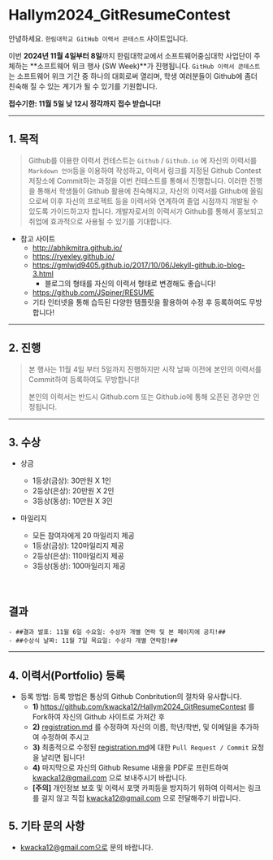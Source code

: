# Hallym2024_GitResumeContest

안녕하세요. ``한림대학교 GitHub 이력서 콘테스트`` 사이트입니다.

이번 **2024년 11월 4일부터 8일**까지 한림대학교에서 소프트웨어중심대학 사업단이 주체하는 **소프트웨어 위크 행사 (SW Week)**가 진행됩니다.
``GitHub 이력서 콘테스트``는 소프트웨어 위크 기간 중 하나의 대회로써 열리며, 학생 여러분들이 Github에 좀더 친숙해 질 수 있는 계기가 될 수 있기를 기원합니다.

**접수기한: 11월 5일 낮 12시 정각까지 접수 받습니다!**

*  *  *

## 1. 목적
>Github를 이용한 이력서 컨테스트는 ``Github`` / ``Github.io`` 에 자신의 이력서를 ``Markdown 언어``등을 이용하여 작성하고, 이력서 링크를 지정된 Github Contest 저장소에 Commit하는 과정을 이번 컨테스트를 통해서 진행합니다. 이러한 진행을 통해서 학생들이 Github 활용에 친숙해지고, 자신의 이력서를 Github에 올림으로써 이후 자신의 프로젝트 등을 이력서와 연계하여 졸업 시점까지 개발될 수 있도록 가이드하고자 합니다. 개발자로서의 이력서가 Github를 통해서 홍보되고 취업에 효과적으로 사용될 수 있기를 기대합니다.

  - 참고 사이트
     - http://abhikmitra.github.io/
     - https://ryexley.github.io/
     - https://gmlwjd9405.github.io/2017/10/06/Jekyll-github.io-blog-3.html
         - 블로그의 형태를 자신의 이력서 형태로 변경해도 좋습니다!
     - https://github.com/JSpiner/RESUME
     - 기타 인터넷을 통해 습득된 다양한 템플릿을 활용하여 수정 후 등록하여도 무방합니다!

*  *  *

## 2. 진행
> 본 행사는 11월 4일 부터 5일까지 진행하지만 시작 날짜 이전에 본인의 이력서를 Commit하여 등록하여도 무방합니다!
>
> 본인의 이력서는 반드시 Github.com 또는 Github.io에 통해 오픈된 경우만 인정됩니다.


*  *  *

## 3. 수상
   - 상금
      - 1등상(금상): 30만원 X 1인
      - 2등상(은상): 20만원 X 2인
      - 3등상(동상): 10만원 X 3인

   - 마일리지
      - 모든 참여자에게 20 마일리지 제공
      - 1등상(금상): 120마일리지 제공
      - 2등상(은상): 110마일리지 제공
      - 3등상(동상): 100마일리지 제공
      <br>
      <br>

## 결과
    - ##결과 발표: 11월 6일 수요일: 수상자 개별 연락 및 본 페이지에 공지!##
    - ##수상식 날짜: 11월 7일 목요일: 수상자 개별 연락함!##
*  *  *

## 4. 이력서(Portfolio) 등록
   - 등록 방법: 등록 방법은 통상의 Github Conbritution의 절차와 유사합니다.
      - **1)** https://github.com/kwacka12/Hallym2024_GitResumeContest 를 Fork하여 자신의 Github 사이트로 가져간 후
      - **2)** [registration.md](https://github.com/kwacka12/Hallym2024_GitResumeContest/blob/main/registration.md) 를 수정하여 자신의 이름, 학년/학번, 및 이메일을 추가하여 수정하여 주시고
      - **3)** 최종적으로 수정된 [registration.md](https://github.com/kwacka12/Hallym2024_GitResumeContest/blob/main/registration.md)에 대한 ``Pull Request / Commit`` 요청을 날리면 됩니다!
      - **4)** 마지막으로 자신의 Github Resume 내용을 PDF로 프린트하여 kwacka12@gmail.com 으로 보내주시기 바랍니다.
      - **[주의]** 개인정보 보호 및 이력서 포맷 카피등을 방지하기 위하여 이력서는 링크를 걸지 않고 직접 kwacka12@gmail.com 으로 전달해주기 바랍니다.
      
      

## 5. 기타 문의 사항
   - kwacka12@gmail.com으로 문의 바랍니다.
  


